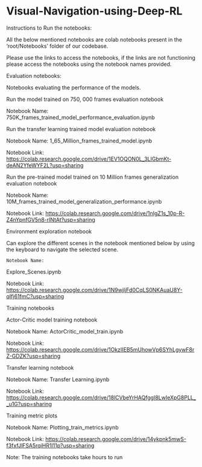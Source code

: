 # Visual-Navigation-using-Deep-RL

Instructions to Run the notebooks: 

All the below mentioned notebooks are colab notebooks present in the ‘root/Notebooks’ folder of our codebase.

Please use the links to access the notebooks, if the links are not functioning please access the notebooks using the notebook names provided.


Evaluation notebooks:

Notebooks evaluating the performance of the models.


Run the model trained on 750, 000 frames evaluation notebook 


Notebook Name: 
750K_frames_trained_model_performance_evaluation.ipynb





Run the transfer learning trained model evaluation notebook 

Notebook Name: 
1_65_Million_frames_trained_model.ipynb


Notebook Link:
https://colab.research.google.com/drive/1EV1OQON0L_3LIGbmKt-deAN2YfeWYF2L?usp=sharing




Run the pre-trained model trained on 10 Million frames generalization evaluation notebook

Notebook Name: 
10M_frames_trained_model_generalization_performance.ipynb


Notebook Link:
https://colab.research.google.com/drive/1nIgZ1s_10p-R-Z4nYpnfGV5n8-rlNtAt?usp=sharing

Environment exploration notebook


Can explore the different scenes in the notebook mentioned below by using the keyboard to navigate the selected scene.

	Notebook Name: 
Explore_Scenes.ipynb


Notebook Link:
https://colab.research.google.com/drive/1N9wjljFd0CqLS0NKAuaU8Y-qIfj61fmC?usp=sharing


Training notebooks


Actor-Critic model training notebook 

Notebook Name: 
ActorCritic_model_train.ipynb


Notebook Link:
https://colab.research.google.com/drive/1OkzIIEB5mUhowVp6SYhLgywF8rZ-GDZK?usp=sharing


Transfer learning notebook 

Notebook Name: 
Transfer Learning.ipynb

Notebook Link:
https://colab.research.google.com/drive/18lCVbeYrHAQfggI8LwIeXpG8PLL__u1G?usp=sharing

Training metric plots

Notebook Name: 
Plotting_train_metrics.ipynb

Notebook Link:
https://colab.research.google.com/drive/14ykpnk5mwS-f3fxfJlFSA5rqiHR1l11p?usp=sharing



Note: The training notebooks take hours to run
